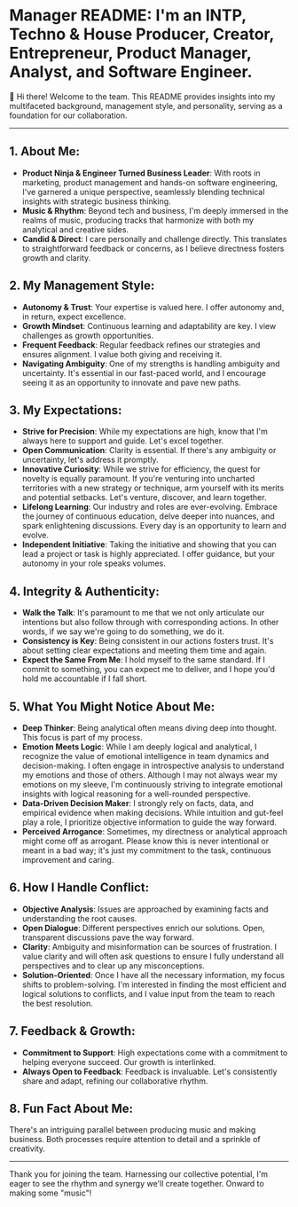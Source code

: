 # Manager README: I'm an INTP, Techno & House Producer, Creator, Entrepreneur, Product Manager, Analyst, and Software Engineer.

👋 Hi there! Welcome to the team. This README provides insights into my multifaceted background, management style, and personality, serving as a foundation for our collaboration.

---

## 1. About Me:
- **Product Ninja & Engineer Turned Business Leader**: With roots in marketing, product management and hands-on software engineering, I've garnered a unique perspective, seamlessly blending technical insights with strategic business thinking.
- **Music & Rhythm**: Beyond tech and business, I'm deeply immersed in the realms of music, producing tracks that harmonize with both my analytical and creative sides.
- **Candid & Direct**: I care personally and challenge directly. This translates to straightforward feedback or concerns, as I believe directness fosters growth and clarity.

## 2. My Management Style:
- **Autonomy & Trust**: Your expertise is valued here. I offer autonomy and, in return, expect excellence.
- **Growth Mindset**: Continuous learning and adaptability are key. I view challenges as growth opportunities.
- **Frequent Feedback**: Regular feedback refines our strategies and ensures alignment. I value both giving and receiving it.
- **Navigating Ambiguity**: One of my strengths is handling ambiguity and uncertainty. It's essential in our fast-paced world, and I encourage seeing it as an opportunity to innovate and pave new paths.

## 3. My Expectations:
- **Strive for Precision**: While my expectations are high, know that I'm always here to support and guide. Let's excel together.
- **Open Communication**: Clarity is essential. If there's any ambiguity or uncertainty, let's address it promptly.
- **Innovative Curiosity**: While we strive for efficiency, the quest for novelty is equally paramount. If you're venturing into uncharted territories with a new strategy or technique, arm yourself with its merits and potential setbacks. Let's venture, discover, and learn together.
- **Lifelong Learning**: Our industry and roles are ever-evolving. Embrace the journey of continuous education, delve deeper into nuances, and spark enlightening discussions. Every day is an opportunity to learn and evolve.
- **Independent Initiative**: Taking the initiative and showing that you can lead a project or task is highly appreciated. I offer guidance, but your autonomy in your role speaks volumes.




## 4. Integrity & Authenticity:
- **Walk the Talk**: It's paramount to me that we not only articulate our intentions but also follow through with corresponding actions. In other words, if we say we're going to do something, we do it.
- **Consistency is Key**: Being consistent in our actions fosters trust. It's about setting clear expectations and meeting them time and again. 
- **Expect the Same From Me**: I hold myself to the same standard. If I commit to something, you can expect me to deliver, and I hope you'd hold me accountable if I fall short.


## 5. What You Might Notice About Me:
- **Deep Thinker**: Being analytical often means diving deep into thought. This focus is part of my process.
- **Emotion Meets Logic**: While I am deeply logical and analytical, I recognize the value of emotional intelligence in team dynamics and decision-making. I often engage in introspective analysis to understand my emotions and those of others. Although I may not always wear my emotions on my sleeve, I'm continuously striving to integrate emotional insights with logical reasoning for a well-rounded perspective.
- **Data-Driven Decision Maker**: I strongly rely on facts, data, and empirical evidence when making decisions. While intuition and gut-feel play a role, I prioritize objective information to guide the way forward.
- **Perceived Arrogance**: Sometimes, my directness or analytical approach might come off as arrogant. Please know this is never intentional or meant in a bad way; it's just my commitment to the task, continuous improvement and caring.

## 6. How I Handle Conflict:
- **Objective Analysis**: Issues are approached by examining facts and understanding the root causes.
- **Open Dialogue**: Different perspectives enrich our solutions. Open, transparent discussions pave the way forward.
- **Clarity**: Ambiguity and misinformation can be sources of frustration. I value clarity and will often ask questions to ensure I fully understand all perspectives and to clear up any misconceptions.
- **Solution-Oriented**: Once I have all the necessary information, my focus shifts to problem-solving. I'm interested in finding the most efficient and logical solutions to conflicts, and I value input from the team to reach the best resolution.


## 7. Feedback & Growth:
- **Commitment to Support**: High expectations come with a commitment to helping everyone succeed. Our growth is interlinked.
- **Always Open to Feedback**: Feedback is invaluable. Let's consistently share and adapt, refining our collaborative rhythm.

## 8. Fun Fact About Me:
There's an intriguing parallel between producing music and making business. Both processes require attention to detail and a sprinkle of creativity.

---

Thank you for joining the team. Harnessing our collective potential, I'm eager to see the rhythm and synergy we'll create together. Onward to making some "music"!
